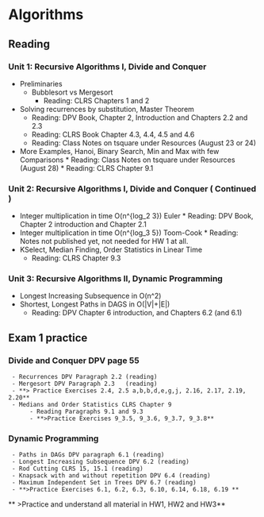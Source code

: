 # Algorithms

## Reading

### Unit 1: Recursive Algorithms I, Divide and Conquer

* Preliminaries
	* Bubblesort vs Mergesort
	  * Reading: CLRS Chapters 1 and 2
* Solving recurrences by substitution, Master Theorem
  * Reading: DPV Book, Chapter 2, Introduction and Chapters 2.2 and 2.3
  * Reading: CLRS Book Chapter 4.3, 4.4, 4.5 and 4.6
  * Reading: Class Notes on tsquare under Resources (August 23 or 24)
* More Examples, Hanoi, Binary Search, Min and Max with few Comparisons
       * Reading: Class Notes on tsquare under Resources (August 28)
       * Reading: CLRS Chapter 9.1
 
### Unit 2: Recursive Algorithms I, Divide and Conquer ( Continued )
* Integer multiplication in time O(n^{log_2 3}) Euler 
  	  * Reading: DPV Book, Chapter 2 introduction and Chapter 2.1
* Integer multiplication in time O(n^{log_3 5}) Toom-Cook
  	  * Reading: Notes not published yet, not needed for HW 1 at all.
* KSelect, Median Finding, Order Statistics in Linear Time
	 * Reading: CLRS Chapter 9.3
 
### Unit 3: Recursive Algorithms II, Dynamic Programming
* Longest Increasing Subsequence in O(n^2)
* Shortest, Longest Paths in DAGS in O(|V|+|E|)
	 *  Reading: DPV Chapter 6 introduction, and Chapters 6.2 (and 6.1)

## Exam 1 practice

### Divide and Conquer DPV page 55
     - Recurrences DPV Paragraph 2.2 (reading)
     - Mergesort DPV Paragraph 2.3   (reading)
     - **> Practice Exercises 2.4, 2.5 a,b,b,d,e,g,j, 2.16, 2.17, 2.19, 2.20**
     - Medians and Order Statistics CLRS Chapter 9
          - Reading Paragraphs 9.1 and 9.3
          - **>Practice Exercises 9_3.5, 9_3.6, 9_3.7, 9_3.8**
### Dynamic Programming
     - Paths in DAGs DPV paragraph 6.1 (reading)
     - Longest Increasing Subsequence DPV 6.2 (reading)
     - Rod Cutting CLRS 15, 15.1 (reading)
     - Knapsack with and without repetition DPV 6.4 (reading)
     - Maximum Independent Set in Trees DPV 6.7 (reading)
     - **>Practice Exercises 6.1, 6.2, 6.3, 6.10, 6.14, 6.18, 6.19 **

** >Practice and understand all material in HW1, HW2 and HW3**
